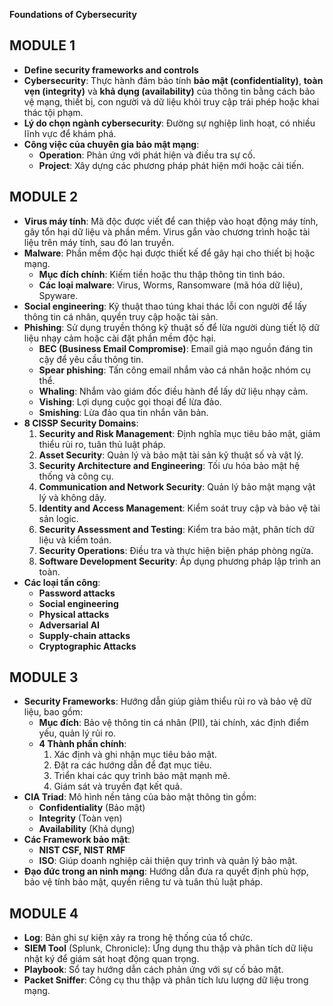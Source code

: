 **Foundations of Cybersecurity**

## MODULE 1
- **Define security frameworks and controls**
- **Cybersecurity**: Thực hành đảm bảo tính **bảo mật (confidentiality)**, **toàn vẹn (integrity)** và **khả dụng (availability)** của thông tin bằng cách bảo vệ mạng, thiết bị, con người và dữ liệu khỏi truy cập trái phép hoặc khai thác tội phạm.
- **Lý do chọn ngành cybersecurity**: Đường sự nghiệp linh hoạt, có nhiều lĩnh vực để khám phá.
- **Công việc của chuyên gia bảo mật mạng**:
  - **Operation**: Phản ứng với phát hiện và điều tra sự cố.
  - **Project**: Xây dựng các phương pháp phát hiện mới hoặc cải tiến.
## MODULE 2
- **Virus máy tính**: Mã độc được viết để can thiệp vào hoạt động máy tính, gây tổn hại dữ liệu và phần mềm. Virus gắn vào chương trình hoặc tài liệu trên máy tính, sau đó lan truyền.
- **Malware**: Phần mềm độc hại được thiết kế để gây hại cho thiết bị hoặc mạng.
  - **Mục đích chính**: Kiếm tiền hoặc thu thập thông tin tình báo.
  - **Các loại malware**: Virus, Worms, Ransomware (mã hóa dữ liệu), Spyware.
- **Social engineering**: Kỹ thuật thao túng khai thác lỗi con người để lấy thông tin cá nhân, quyền truy cập hoặc tài sản.
- **Phishing**: Sử dụng truyền thông kỹ thuật số để lừa người dùng tiết lộ dữ liệu nhạy cảm hoặc cài đặt phần mềm độc hại.
  - **BEC (Business Email Compromise)**: Email giả mạo nguồn đáng tin cậy để yêu cầu thông tin.
  - **Spear phishing**: Tấn công email nhắm vào cá nhân hoặc nhóm cụ thể.
  - **Whaling**: Nhắm vào giám đốc điều hành để lấy dữ liệu nhạy cảm.
  - **Vishing**: Lợi dụng cuộc gọi thoại để lừa đảo.
  - **Smishing**: Lừa đảo qua tin nhắn văn bản.
- **8 CISSP Security Domains**:
  1. **Security and Risk Management**: Định nghĩa mục tiêu bảo mật, giảm thiểu rủi ro, tuân thủ luật pháp.
  2. **Asset Security**: Quản lý và bảo mật tài sản kỹ thuật số và vật lý.
  3. **Security Architecture and Engineering**: Tối ưu hóa bảo mật hệ thống và công cụ.
  4. **Communication and Network Security**: Quản lý bảo mật mạng vật lý và không dây.
  5. **Identity and Access Management**: Kiểm soát truy cập và bảo vệ tài sản logic.
  6. **Security Assessment and Testing**: Kiểm tra bảo mật, phân tích dữ liệu và kiểm toán.
  7. **Security Operations**: Điều tra và thực hiện biện pháp phòng ngừa.
  8. **Software Development Security**: Áp dụng phương pháp lập trình an toàn.
- **Các loại tấn công**: 
  - **Password attacks**
  - **Social engineering**
  - **Physical attacks**
  - **Adversarial AI**
  - **Supply-chain attacks**
  - **Cryptographic Attacks**

## MODULE 3
- **Security Frameworks**: Hướng dẫn giúp giảm thiểu rủi ro và bảo vệ dữ liệu, bao gồm:
  - **Mục đích**: Bảo vệ thông tin cá nhân (PII), tài chính, xác định điểm yếu, quản lý rủi ro.
  - **4 Thành phần chính**:
    1. Xác định và ghi nhận mục tiêu bảo mật.
    2. Đặt ra các hướng dẫn để đạt mục tiêu.
    3. Triển khai các quy trình bảo mật mạnh mẽ.
    4. Giám sát và truyền đạt kết quả.
- **CIA Triad**: Mô hình nền tảng của bảo mật thông tin gồm:
  - **Confidentiality** (Bảo mật)
  - **Integrity** (Toàn vẹn)
  - **Availability** (Khả dụng)
- **Các Framework bảo mật**:
  - **NIST CSF, NIST RMF**
  - **ISO**: Giúp doanh nghiệp cải thiện quy trình và quản lý bảo mật.
- **Đạo đức trong an ninh mạng**: Hướng dẫn đưa ra quyết định phù hợp, bảo vệ tính bảo mật, quyền riêng tư và tuân thủ luật pháp.

## MODULE 4
- **Log**: Bản ghi sự kiện xảy ra trong hệ thống của tổ chức.
- **SIEM Tool** (Splunk, Chronicle): Ứng dụng thu thập và phân tích dữ liệu nhật ký để giám sát hoạt động quan trọng.
- **Playbook**: Sổ tay hướng dẫn cách phản ứng với sự cố bảo mật.
- **Packet Sniffer**: Công cụ thu thập và phân tích lưu lượng dữ liệu trong mạng.